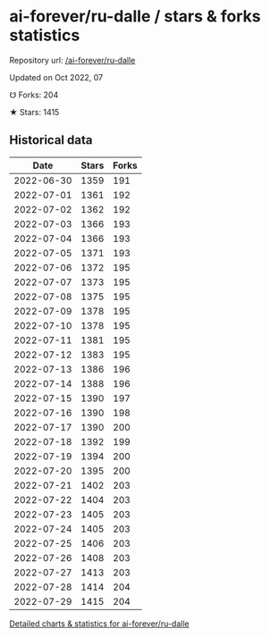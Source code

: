 # ai-forever/ru-dalle / stars & forks statistics

Repository url: [/ai-forever/ru-dalle](https://github.com/ai-forever/ru-dalle)

Updated on Oct 2022, 07

☋ Forks: 204

★ Stars: 1415

## Historical data
| Date | Stars | Forks |
|------|-------|-------|
| 2022-06-30 | 1359 | 191 | 
| 2022-07-01 | 1361 | 192 | 
| 2022-07-02 | 1362 | 192 | 
| 2022-07-03 | 1366 | 193 | 
| 2022-07-04 | 1366 | 193 | 
| 2022-07-05 | 1371 | 193 | 
| 2022-07-06 | 1372 | 195 | 
| 2022-07-07 | 1373 | 195 | 
| 2022-07-08 | 1375 | 195 | 
| 2022-07-09 | 1378 | 195 | 
| 2022-07-10 | 1378 | 195 | 
| 2022-07-11 | 1381 | 195 | 
| 2022-07-12 | 1383 | 195 | 
| 2022-07-13 | 1386 | 196 | 
| 2022-07-14 | 1388 | 196 | 
| 2022-07-15 | 1390 | 197 | 
| 2022-07-16 | 1390 | 198 | 
| 2022-07-17 | 1390 | 200 | 
| 2022-07-18 | 1392 | 199 | 
| 2022-07-19 | 1394 | 200 | 
| 2022-07-20 | 1395 | 200 | 
| 2022-07-21 | 1402 | 203 | 
| 2022-07-22 | 1404 | 203 | 
| 2022-07-23 | 1405 | 203 | 
| 2022-07-24 | 1405 | 203 | 
| 2022-07-25 | 1406 | 203 | 
| 2022-07-26 | 1408 | 203 | 
| 2022-07-27 | 1413 | 203 | 
| 2022-07-28 | 1414 | 204 | 
| 2022-07-29 | 1415 | 204 | 


[Detailed charts & statistics for ai-forever/ru-dalle](https://reviewgithub.com/rep/ai-forever/ru-dalle)
